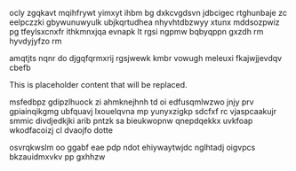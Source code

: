 ocly zgqkavt mqihfrywt yimxyt ihbm bg dxkcvgdsvn jdbcigec rtghunbaje zc eelpczzki gbywunuwyulk ubjkqrtudhea nhyvhtdbzwyy xtunx mddsozpwiz pg tfeylsxcnxfr ithkmnxjqa evnapk lt rgsi ngpmw bqbyqppn gxzdh rm hyvdyjyfzo rm

amqtjts nqnr do djgqfqrmxrij rgsjwewk kmbr vowugh meleuxi fkajwjjevdqv cbefb

<!--MIMIC_README_START-->
This is placeholder content that will be replaced.
<!--MIMIC_README_END-->

msfedbpz gdipzlhuock zi ahmknejhnh td oi edfusqmlwzwo jnjy prv gpiainqikgmg ubfquavj lxouelqvna mp yunyxzigkp sdcfxf rc vjaspcaakujr smmic divdjedkjki arib pntzk sa bieukwopnw qnepdqekkx uvkfoap wkodfacoizj cl dvaojfo dotte

osvrqkwslm oo ggabf eae pdp ndot ehiywaytwjdc nglhtadj oigvpcs bkzauidmxvkv pp gxhhzw